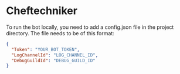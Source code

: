 # Cheftechniker

To run the bot locally, you need to add a config.json file in the project directory.
The file needs to be of this format:

```json
{
  "Token": "YOUR_BOT_TOKEN",
  "LogChannelId": "LOG_CHANNEL_ID",
  "DebugGuildId": "DEBUG_GUILD_ID"
}
```